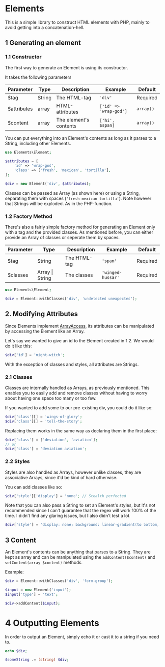 # Elements
This is a simple library to construct HTML elements with PHP, mainly to avoid getting into a concatenation-hell.

## 1 Generating an element
### 1.1 Constructor
The first way to generate an Element is using its constructor.

It takes the following parameters

Parameter | Type | Description | Example | Default
--- | --- | --- | --- | ---
$tag | String | The HTML-tag | `'div'` | Required
$attributes | array | HTML-attributes | `['id' => 'wrap-god']` | `array()`
$content | array | The element's contents | `['hi', $span]` | `array()`

You can put everything into an Element's contents as long as it parses to a String, including other Elements.

```PHP
use Elements\Element;

$attributes = [
	'id' => 'wrap-god',
	'class' => ['fresh', 'mexican', 'tortilla'],
];

$div = new Element('div', $attributes);
```

Classes can be passed as Array (as shown here) or using a String, separating them with spaces (`'fresh mexican tortilla'`).
Note however that Strings will be exploded. As in the PHP-function.

### 1.2 Factory Method
There's also a fairly simple factory method for generating an Element only with a tag and the provided classes.
As mentioned before, you can either provide an Array of classes or seperate them by spaces.


Parameter | Type | Description | Example | Default
--- | --- | --- | --- | ---
$tag | String | The HTML-tag | `'span'` | Required
$classes | Array \| String | The classes | `'winged-hussar'` | Required

```PHP
use Elements\Element;

$div = Element::withClasses('div', 'undetected unexpected');
```

## 2. Modifying Attributes
Since Elements implement [ArrayAccess](http://php.net/manual/de/class.arrayaccess.php),
its attributes can be manipulated by accessing the Element like an Array.

Let's say we wanted to give an id to the Element created in 1.2. We would do it like this:
```PHP
$div['id'] = 'night-witch';
```

With the exception of classes and styles, all attributes are Strings.

### 2.1 Classes
Classes are internally handled as Arrays, as previously mentioned. This enables you to easily add and remove classes 
without having to worry about having one space too many or too few.

If you wanted to add some to our pre-existing div, you could do it like so:
```PHP
$div['class'][] = 'wings-of-glory';
$div['class'][] = 'tell-the-story';
```

Replacing them works in the same way as declaring them in the first place:
```PHP
$div['class'] = ['deviation', 'aviation'];
// or
$div['class'] = 'deviation aviation';
```

### 2.2 Styles
Styles are also handled as Arrays, however unlike classes, they are associative Arrays, since it'd be kind of hard otherwise.

You can add classes like so:
```PHP
$div['style']['display'] = 'none'; // Stealth perfected
```

Note that you can also pass a String to set an Element's styles, but it's not recommended since I can't guarantee that 
the regex will work 100% of the time. I didn't find any glaring issues, but I also didn't test a lot.

```PHP
$div['style'] = 'display: none; background: linear-gradient(to bottom, red, blue);'
```

## 3 Content
An Element's contents can be anything that parses to a String. They are kept as array and can be manipulated 
using the `addContent($content)` and `setContent(array $content)` methods.

Example:
```PHP
$div = Element::withClasses('div', 'form-group');

$input = new Element('input');
$input['type'] = 'text';

$div->addContent($input);
```

# 4 Outputting Elements
In order to output an Element, simply echo it or cast it to a string if you need to.

```PHP
echo $div;

$someString .= (string) $div;
```
